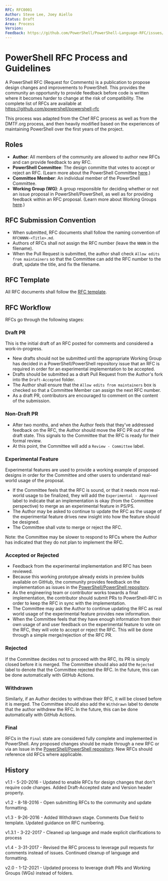 ```yaml
---
RFC: RFC0001
Author: Steve Lee, Joey Aiello
Status: Draft
Area: Process
Version: 
Feedback: https://github.com/PowerShell/PowerShell-Language-RFC/issues/5
---
```


# PowerShell RFC Process and Guidelines

A PowerShell RFC (Request for Comments) is a publication to propose design changes and improvements to PowerShell.
This provides the community an opportunity to provide feedback before code is written where it becomes harder to change at the risk of
compatibility.
The complete list of RFCs are available at https://github.com/powershell/powershell-rfc

This process was adapted from the Chef RFC process as well as from the DMTF.org process,
and then heavily modified based on the experiences of maintaining PowerShell over the first years
of the project.

## Roles

* **Author**: All members of the community are allowed to author new RFCs and can provide feedback to any RFC.
* **PowerShell Committee**: The design committe that votes to accept or reject an RFC.
(Learn more about the PowerShell Committee [here](https://github.com/PowerShell/PowerShell/blob/master/docs/community/governance.md#powershell-committee).)
* **Committee Member**: An individual member of the PowerShell Committee.
* **Working Group (WG)**: A group responsible for deciding whether or not an issue proposal in
  PowerShell/PowerShell, as well as for providing feedback within an RFC proposal.
  (Learn more about Working Groups [here](https://github.com/PowerShell/PowerShell/blob/master/docs/community/working-group.md).)

## RFC Submission Convention

* When submitted, RFC documents shall follow the naming convention of `RFCNNNN-<Title>.md`.
* Authors of RFCs shall not assign the RFC number (leave the `NNNN` in the filename).
* When the Pull Request is submitted, the author shall check `Allow edits from maintainers` so that the Committee can add the RFC number to the draft, update the title, and fix the filename.

## RFC Template

All RFC documents shall follow the [RFC template](RFCNNNN-New-RFC-Template.md).

## RFC Workflow

RFCs go through the following stages:

### Draft PR

This is the initial draft of an RFC posted for comments and considered a work-in-progress.

* New drafts should not be submitted until the appropriate Working Group has decided in
  a PowerShell/PowerShell repository issue that an RFC is required in order for an experimental
  implementation to be accepted.
* Drafts should be submitted as a draft Pull Request from the Author's fork into the
  `Draft-Accepted` folder.
* The Author shall ensure that the `Allow edits from maintainers` box is checked so that a Committee
  Member can assign the next RFC number.
* As a draft PR, contributors are encouraged to comment on the content of the submission.

### Non-Draft PR

* After two months, and when the Author feels that they've addressed feedback on the RFC,
  the Author should move the RFC PR out of the draft state.
  This signals to the Committee that the RFC is ready for their formal review.
* At this point, the Committee will add a `Review - Committee` label.

### Experimental Feature 

Experimental features are used to provide a working example of proposed designs in order for the
Committee and other users to understand real-world usage of the proposal.

* If the Committee feels that the RFC is sound, or that it needs more real-world usage to be finalized,
  they will add the `Experimental - Approved` label
  to indicate that an implementation is okay (from the Committee perspective) to merge as an
  experimental feature in PS/PS.
* The Author may be asked to continue to update the RFC as the usage of the experimental feature
  drives new insight into how the feature should be designed.
* The Committee shall vote to merge or reject the RFC.

Note: the Committee may be slower to respond to RFCs where the Author has indicated that they do not plan to implement the RFC.

### Accepted or Rejected

* Feedback from the experimental implementation and RFC has been reviewed.
* Because this working prototype already exists in preview builds available on GitHub, the community
  provides feedback on the implementation as issues in the [PowerShell/PowerShell repository](https://github.com/powershell/powershell).
* As the engineering team or contributor works towards a final implementation,
  the contributor should submit PRs to PowerShell-RFC in order to keep the RFC in sync with the implementation.
* The Committee may ask the Author to continue updating the RFC as real world usage of the experimental
  feature provides new information.
* When the Committee feels that they have enough information from their own usage of and user
  feedback on the experimental feature to vote on the RFC,
  they will vote to accept or reject the RFC.
  This will be done through a simple merge/rejection of the RFC PR.

### Rejected

If the Committee decides not to proceed with the RFC, its PR is simply closed before it is merged.
The Committee should also add the `Rejected` label to denote that the Committee
rejected the RFC.
In the future, this can be done automatically with GitHub Actions.

### Withdrawn

Similarly, if an Author decides to withdraw their RFC, it will be closed before it is merged.
The Committee should also add the `Withdrawn` label to denote that the author
withdrew the RFC.
In the future, this can be done automatically with GitHub Actions.

### Final

RFCs in the `Final` state are considered fully complete and implemented in PowerShell.
Any proposed changes should be made through a new RFC or via an Issue in the [PowerShell/PowerShell repository](https://github.com/powershell/powershell).
New RFCs should reference old RFCs where applicable.

## History

v1.1 - 5-20-2016 - Updated to enable RFCs for design changes that don't require code changes.
Added Draft-Accepted state and Version header property.

v1.2 - 8-18-2016 - Open submitting RFCs to the community and update formatting.

v1.3 - 9-26-2016 - Added Withdrawn stage.  Comments Due field to template.  Updated guidance on RFC numbering.

v1.3.1 - 3-22-2017 - Cleaned up language and made explicit clarifications to process

v1.4 - 3-31-2017 - Revised the RFC process to leverage pull requests for comments instead of issues.
Continued cleanup of language and formatting.

v2.0 - 1-12-2021 - Updated process to leverage draft PRs and Working Groups (WGs) instead of folders.
